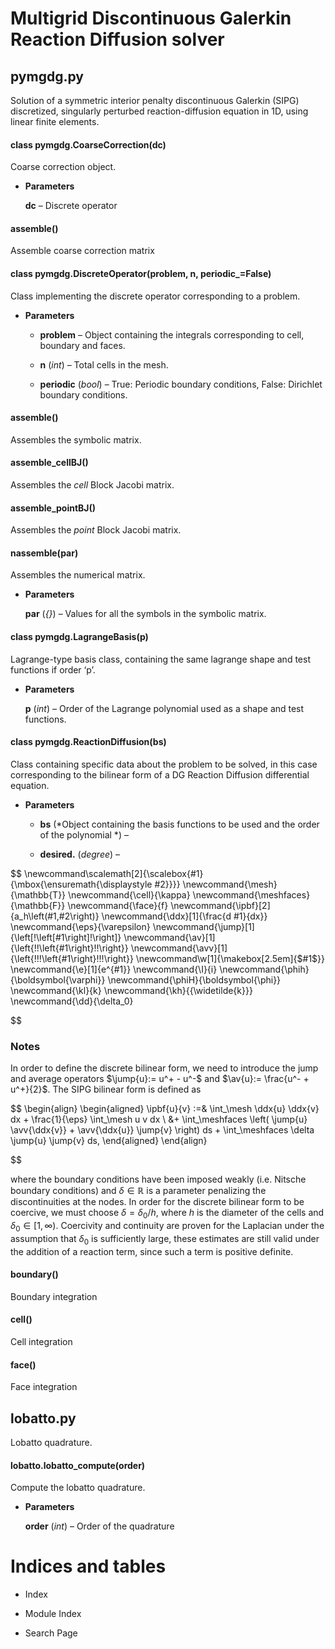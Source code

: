 # Multigrid Discontinuous Galerkin Reaction Diffusion solver

## pymgdg.py

Solution of a symmetric interior penalty discontinuous Galerkin (SIPG) discretized,
singularly perturbed reaction-diffusion equation in 1D, using linear finite elements.


#### class pymgdg.CoarseCorrection(dc)
Coarse correction object.


* **Parameters**

    **dc** – Discrete operator



#### assemble()
Assemble coarse correction matrix


#### class pymgdg.DiscreteOperator(problem, n, periodic_=False)
Class implementing the discrete operator corresponding to a problem.


* **Parameters**

    * **problem** – Object containing the integrals corresponding to cell, boundary and faces.

    * **n** (*int*) – Total cells in the mesh.

    * **periodic** (*bool*) – True: Periodic boundary conditions, False: Dirichlet boundary conditions.



#### assemble()
Assembles the symbolic matrix.


#### assemble_cellBJ()
Assembles the _cell_ Block Jacobi matrix.


#### assemble_pointBJ()
Assembles the _point_ Block Jacobi matrix.


#### nassemble(par)
Assembles the numerical matrix.


* **Parameters**

    **par** (*{}*) – Values for all the symbols in the symbolic matrix.



#### class pymgdg.LagrangeBasis(p)
Lagrange-type basis class, containing the same lagrange shape and test functions if
order ‘p’.


* **Parameters**

    **p** (*int*) – Order of the Lagrange polynomial used as a shape and test functions.



#### class pymgdg.ReactionDiffusion(bs)
Class containing specific data about the problem to be solved, in this case
corresponding to the bilinear form of a DG Reaction Diffusion differential equation.


* **Parameters**

    * **bs** (*Object containing the basis functions to be used and the order of the polynomial *) – 

    * **desired.** (*degree*) – 


$$
\newcommand\scalemath[2]{\scalebox{#1}{\mbox{\ensuremath{\displaystyle #2}}}}
\newcommand{\mesh}{\mathbb{T}}
\newcommand{\cell}{\kappa}
\newcommand{\meshfaces}{\mathbb{F}}
\newcommand{\face}{f}
\newcommand{\ipbf}[2]{a_h\left(#1,#2\right)}
\newcommand{\ddx}[1]{\frac{d #1}{dx}}
\newcommand{\eps}{\varepsilon}
\newcommand{\jump}[1]{\left[\!\left[#1\right]\!\right]}
\newcommand{\av}[1]{\left\{\!\!\left\{#1\right\}\!\!\right\}}
\newcommand{\avv}[1]{\left\{\!\!\!\left\{#1\right\}\!\!\!\right\}}
\newcommand\w[1]{\makebox[2.5em]{$#1$}}
\newcommand{\e}[1]{e^{#1}}
\newcommand{\I}{i}
\newcommand{\phih}{\boldsymbol{\varphi}}
\newcommand{\phiH}{\boldsymbol{\phi}}
\newcommand{\kl}{k}
\newcommand{\kh}{{\widetilde{k}}}
\newcommand{\dd}{\delta_0}

$$

### Notes

In order to define the discrete bilinear form, we need to introduce the jump and
average operators $\jump{u}:= u^+ - u^-$ and $\av{u}:= \frac{u^- +
u^+}{2}$.  The SIPG bilinear form is defined as

$$
\begin{align}
\begin{aligned}
\ipbf{u}{v} :=& \int_\mesh \ddx{u} \ddx{v} dx + \frac{1}{\eps} \int_\mesh u v
dx \\
&+ \int_\meshfaces \left( \jump{u} \avv{\ddx{v}} + \avv{\ddx{u}}
\jump{v} \right) ds + \int_\meshfaces \delta \jump{u} \jump{v} ds,
\end{aligned}
\end{align}

$$

where the boundary conditions have been imposed weakly (i.e. Nitsche boundary
conditions) and $\delta \in \mathbb{R}$ is a parameter penalizing the
discontinuities at the nodes. In order for the discrete bilinear form to be coercive,
we must choose $\delta = \delta_0/h$, where $h$ is the diameter of the
cells and $\delta_0 \in [1,\infty)$. Coercivity and continuity are proven for
the Laplacian under the assumption that $\delta_0$ is sufficiently large, these
estimates are still valid under the addition of a reaction term, since such a term is
positive definite.


#### boundary()
Boundary integration


#### cell()
Cell integration


#### face()
Face integration

## lobatto.py

Lobatto quadrature.


#### lobatto.lobatto_compute(order)
Compute the lobatto quadrature.


* **Parameters**

    **order** (*int*) – Order of the quadrature


# Indices and tables

* Index

* Module Index

* Search Page
